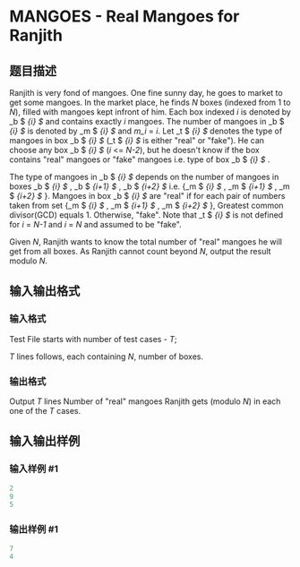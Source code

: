# MANGOES - Real Mangoes for Ranjith

## 题目描述

Ranjith is very fond of mangoes. One fine sunny day, he goes to market to get some mangoes. In the market place, he finds _N_ boxes (indexed from 1 to _N_), filled with mangoes kept infront of him. Each box indexed _i_ is denoted by _b $ _{i} $_ and contains exactly _i_ mangoes. The number of mangoes in _b $ _{i} $_ is denoted by _m $ _{i} $_ and _m\_i_ = _i_. Let _t $ _{i} $_ denotes the type of mangoes in box _b $ _{i} $_ (_t $ _{i} $_ is either "real" or "fake"). He can choose any box _b $ _{i} $_ (_i_ <= _N-2_), but he doesn't know if the box contains "real" mangoes or "fake" mangoes i.e. type of box _b $ _{i} $_ .

The type of mangoes in _b $ _{i} $_ depends on the number of mangoes in boxes _b $ _{i} $_ , _b $ _{i+1} $_ , _b $ _{i+2} $_ i.e. {_m $ _{i} $_ , _m $ _{i+1} $_ , _m $ _{i+2} $_ }. Mangoes in box _b $ _{i} $_ are "real" if for each pair of numbers taken from set {_m $ _{i} $_ , _m $ _{i+1} $_ , _m $ _{i+2} $_ }, Greatest common divisor(GCD) equals 1. Otherwise, "fake". Note that _t $ _{i} $_ is not defined for _i_ = _N-1_ and _i_ = _N_ and assumed to be "fake".

Given _N_, Ranjith wants to know the total number of "real" mangoes he will get from all boxes. As Ranjith cannot count beyond _N_, output the result modulo _N_.

## 输入输出格式

### 输入格式

Test File starts with number of test cases - _T_;

_T_ lines follows, each containing _N_, number of boxes.

### 输出格式

Output _T_ lines Number of "real" mangoes Ranjith gets (modulo _N_) in each one of the _T_ cases.

## 输入输出样例

### 输入样例 #1

```cpp
2
9
5
```


### 输出样例 #1

```cpp
7
4
```


